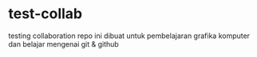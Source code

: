 # test-collab
testing collaboration
repo ini dibuat untuk pembelajaran grafika komputer dan belajar mengenai git & github